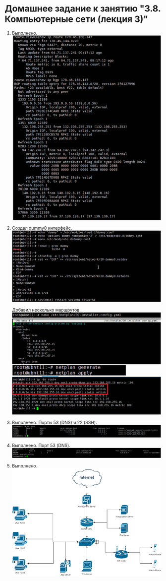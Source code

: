 # Домашнее задание к занятию "3.8. Компьютерные сети (лекция 3)"  
  
1. Выполнено.  
   ![SNAG-0918.png](SNAG-0918.png)  
   
1. Создал dummy0 интерфейс.  
   ![SNAG-0921.png](SNAG-0921.png)  
   
   Добавил несколько маршрутов.       
   ![SNAG-0922.png](SNAG-0922.png)  
   ![SNAG-0923.png](SNAG-0923.png)  
   ![SNAG-0924.png](SNAG-0924.png)  
   ![SNAG-0926.png](SNAG-0926.png)  

1. Выполнено.  Порты 53 (DNS) и 22 (SSH).  
   ![SNAG-0927.png](SNAG-0927.png)  

1. Выполнено.  Порт 53 (DNS).  
   ![SNAG-0928.png](SNAG-0928.png)  
   
1. Выполнено.  
   ![network.png](network.png)  